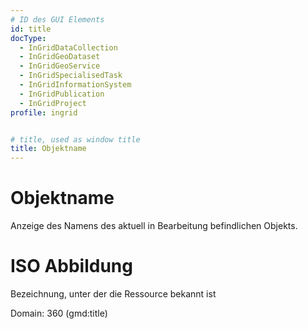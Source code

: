 ```yaml
---
# ID des GUI Elements
id: title
docType:
  - InGridDataCollection
  - InGridGeoDataset
  - InGridGeoService
  - InGridSpecialisedTask
  - InGridInformationSystem
  - InGridPublication
  - InGridProject
profile: ingrid


# title, used as window title
title: Objektname
---
```


# Objektname

Anzeige des Namens des aktuell in Bearbeitung befindlichen Objekts.


# ISO Abbildung

Bezeichnung, unter der die Ressource bekannt ist

Domain: 360 (gmd:title)
